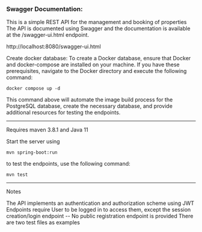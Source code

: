 ### Swagger Documentation:

This is a simple REST API for the management and booking of properties
The API is documented using Swagger and the documentation is available at the /swagger-ui.html endpoint.

http://localhost:8080/swagger-ui.html


Create docker database:
To create a Docker database, ensure that Docker and docker-compose are installed on your machine. If you have these prerequisites, navigate to the Docker directory and execute the following command:
```shell script
docker compose up -d
```
This command above will automate the image build process for the PostgreSQL database, create the necessary database, and provide additional resources for testing the endpoints.


___________________________

Requires maven 3.8.1 and Java 11

Start the server using
```shell script
mvn spring-boot:run
```

to test the endpoints, use the following command:
```shell script
mvn test
```

---------------------------

Notes

The API implements an authentication and authorization scheme using JWT
Endpoints require User to be logged in to access them, except the session creation/login endpoint
-- No public registration endpoint is provided
There are two test files as examples

 

